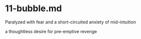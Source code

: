 # 11-bubble.md

Paralyzed with fear and a short-circuited anxiety of mid-intuition

a thoughtless desire for pre-emptive revenge